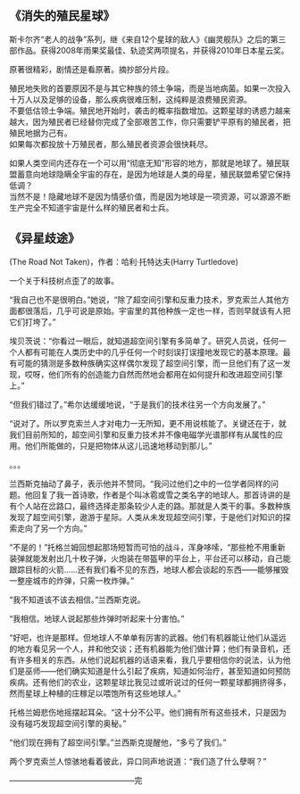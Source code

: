 ## 《消失的殖民星球》
斯卡尔齐“老人的战争”系列，继《来自12个星球的敌人》《幽灵舰队》之后的第三部作品。获得2008年雨果奖最佳、轨迹奖两项提名，并获得2010年日本星云奖。

原著很精彩，剧情还是看原著。摘抄部分片段。

殖民地失败的首要原因不是与其它种族的领土争端，而是当地病菌。如果一次投入十万人以及足够的设备，那么疾病很难压制，这纯粹是浪费殖民资源。  
不要低估领土争端。殖民地开始时，袭击的概率指数增加。这颗星球的诱惑力越来越大，因为殖民者已经替你完成了全部艰苦工作，你只需要铲平原有的殖民者，把殖民地据为己有。  
如果每次都投放十万殖民者，那么殖民者资源会很快耗尽。  

如果人类空间内还存在一个可以用“彻底无知”形容的地方，那就是地球了。殖民联盟蓄意向地球隐瞒全宇宙的存在，是因为地球是人类的母星，殖民联盟希望它保持低调？  
当然不是！隐藏地球不是因为情感价值，而是因为地球是一项资源，可以源源不断生产完全不知道宇宙是什么样的殖民者和士兵。





## 《异星歧途》
(The Road Not Taken)，作者：哈利·托特达夫(Harry Turtledove)

一个关于科技树点歪了的故事。

“我自己也不是很明白。”她说，“除了超空间引擎和反重力技术，罗克索兰人其他方面都很落后，几乎可说是原始。宇宙里的其他种族一定也一样，否则早就该有人把它们打垮了。”

埃贝茨说：“你看过一眼后，就知道超空间引擎有多简单了。研究人员说，任何一个人都有可能在人类历史中的几乎任何一个时刻误打误撞地发现它的基本原理。最有可能的猜测是多数种族确实这样偶尔发现了超空间引擎，而一旦他们有了这一发现，哎呀，他们所有的创造能力自然而然地会都用在如何提升和改进超空间引擎上。”

“但我们错过了。”希尔达缓缓地说，“于是我们的技术往另一个方向发展了。”

“说对了。所以罗克索兰人才对电力一无所知，更不用说核能了。关键还在于，就我们目前所知的，超空间引擎和反重力技术并不像电磁学光谱那样有从属性的应用。他们所能做的，只是把物体从这儿迅速地移动到那儿。”


。。。


兰西斯克抽动了鼻子，表示他并不赞同。“我问过他们之中的一位学者同样的问题。他回复了我一首诗歌，作者是个叫冰雹或雪之类名字的地球人。那首诗讲的是有个人站在岔路口，最终选择走那条较少人走的路。那就是人类干的事。多数种族发现了超空间引擎，遨游于星际。人类从未发现超空间引擎，于是他们对知识的探索走向了另一个方向。”

“不是的！”托格兰姆回想起那场短暂而可怕的战斗，浑身哆嗦，“那些枪不用重新装弹就能发射出几十枚子弹，火炮装在带盔甲的平台上，平台还可以移动，自己能跟踪目标的火箭……还有我们看不见的东西，地球人都会谈起的东西——能够摧毁一整座城市的炸弹，只需一枚炸弹。”

“我不知道该不该去相信。”兰西斯克说。

“我相信。地球人说起那些炸弹时听起来十分害怕。”

“好吧，也许是那样。但地球人不单单有厉害的武器。他们有机器能让他们从遥远的地方看见另一个人，并和他交谈；还有机器能为他们做计算；他们有录音机，还有许多相关的东西。从他们说起机器的话语来看，我几乎要相信你的说法，认为他们是巫师——他们确实知道是什么引起了疾病，知道如何治疗，甚至知道如何预防疾病。还有他们的农业，这颗星球比我见过或听说过的任何一颗星球都拥挤得多，然而星球上种植的庄稼足以喂饱所有这些地球人。”

托格兰姆悲伤地摇摆起耳朵。“这十分不公平。他们拥有所有这些技术，只是因为没有碰巧发现超空间引擎的奥秘。”

“他们现在拥有了超空间引擎。”兰西斯克提醒他，“多亏了我们。”

两个罗克索兰人惊骇地看着彼此，异口同声地说道：“我们造了什么孽啊？”

————————————————完
